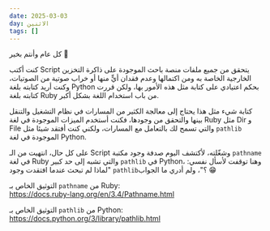 ```yaml
---
date: 2025-03-03
day: الاثنين
tags: []
---
```


كل عام وأنتم بخير 🌙

كنت أكتب Script يتحقق من جميع ملفات منصة باحث الموجودة على ذاكرة التخزين الخارجية الخاصة به ومن اكتمالها وعدم فقدان أيٍّ منها أو خراب صوتية من الصوتيات، وكنت أريد كتابته بلغة Python بحكم اعتيادي على كتابة مثل هذه الأمور بها، ولكن قررت كتابته بلغة Ruby من باب استخدام اللغة بشكل أكبر.

كتابة شيء مثل هذا يحتاج إلى معالجة الكثير من المسارات في نظام التشغيل والتنقل بينها والتحقق من وجودها، فكنت أستخدم الميزات الموجودة في لغة Ruby مثل Dir و File والتي تسمح لك بالتعامل مع المسارات، ولكني كنت أفتقد شيئا مثل `pathlib` الموجودة في لغة Python.

على كل حال، انتهيت من الـ Script وشغّلته، لأكتشف اليوم صدفة وجود مكتبة `pathname` في لغة Ruby والتي تشبه إلى حد كبير `pathlib` في Python، وهنا توقفت لأسأل نفسي: "لماذا لم تبحث عندما افتقدت وجود `pathlib`؟"، ولم أدري ما الجواب 😁

التوثيق الخاص بـ `pathname` من Ruby:  
https://docs.ruby-lang.org/en/3.4/Pathname.html

التوثيق الخاص بـ `pathlib` من Python:  
https://docs.python.org/3/library/pathlib.html
